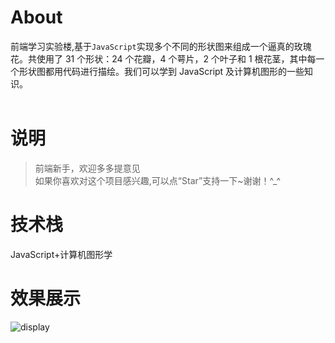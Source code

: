 # About
前端学习实验楼,基于`JavaScript`实现多个不同的形状图来组成一个逼真的玫瑰花。共使用了 31 个形状：24 个花瓣，4 个萼片，2 个叶子和 1 根花茎，其中每一个形状图都用代码进行描绘。我们可以学到 JavaScript 及计算机图形的一些知识。<br>
<br>

# 说明

> 前端新手，欢迎多多提意见<br>
> 如果你喜欢对这个项目感兴趣,可以点“Star”支持一下~谢谢！^_^<br>

# 技术栈

JavaScript+计算机图形学

# 效果展示

![display](https://github.com/baihuirong/rose/blob/master/rose-demo.gif)
